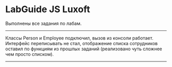 # **LabGuide JS Luxoft**
Выполнены все задания по лабам.
___
Классы Person и Employee подключил, вызов из консоли работает.
Интерфейс переписывать не стал, отображение списка сотрудников оставил по функциям из прошлых заданий (реализовано чуть сложнее чем просто списком).
___